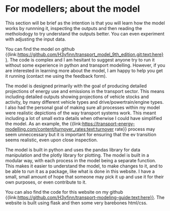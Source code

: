 # For modellers; about the model
This section will be brief as the intention is that you will learn how the model works by runnning it, inspecting the outputs and then reading the metholodogy to try understand the outputs better. You can even experiment with adjusting the input data. 

You can find the model on github {{link:https://github.com/H3yfinn/transport_model_9th_edition.git:text:here}}. The code is complex and I am hesitant to suggest anyone try to run it without some experience in python and transport modelling. However, if you are interested in learning more about the model, I am happy to help you get it running (contact me using the feedback form). 

The model is designed primarily with the goal of producing detailed projections of energy use and emissions in the transport sector. This means including detailed outputs showing projections of vehicle stocks and activity, by many different vehicle types and drive/powertrain/engine types. I also had the personal goal of making sure all processes within my model were realistic depictions of the way transport systems work. This meant including a lot of small extra details when otherwise I could have simplified the model. As an example, the {{link:https://transport-energy-modelling.com/content/turnover_rates:text:turnover rate}} process may seem unneccessary but it is important for ensuring that the ev transition seems realistic, even upon close inspection.

The model is built in python and uses the pandas library for data manipulation and the plotly library for plotting. The model is built in a modular way, with each process in the model being a separate function. This makes it easier to understand the model, to make changes to it, and to be able to run it as a package, like what is done in this website. I have a small, small amount of hope that someone may pick it up and use it for their own purposes, or even contribute to it.

You can also find the code for this website on my github {{link:https://github.com/H3yfinn/transport-modeling-guide:text:here}}. The website is built using flask and then some very barebones html/css.